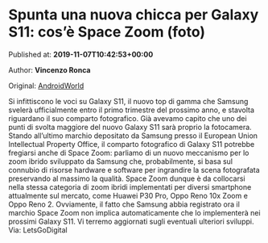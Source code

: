 
# Spunta una nuova chicca per Galaxy S11: cos’è Space Zoom (foto)

Published at: **2019-11-07T10:42:53+00:00**

Author: **Vincenzo Ronca**

Original: [AndroidWorld](https://www.androidworld.it/2019/11/07/spunta-nuova-chicca-galaxy-s11-cose-space-zoom-foto-679303/)

Si infittiscono le voci su Galaxy S11, il nuovo top di gamma che Samsung svelerà ufficialmente entro il primo trimestre del prossimo anno, e stavolta riguardano il suo comparto fotografico.
Già avevamo capito che uno dei punti di svolta maggiore del nuovo Galaxy S11 sarà proprio la fotocamera. Stando all’ultimo marchio depositato da Samsung presso il European Union Intellectual Property Office, il comparto fotografico di Galaxy S11 potrebbe fregiarsi anche di Space Zoom: parliamo di un nuovo meccanismo per lo zoom ibrido sviluppato da Samsung che, probabilmente, si basa sul connubio di risorse hardware e software per ingrandire la scena fotografata preservando al massimo la qualità.
Space Zoom dunque è da collocarsi nella stessa categoria di zoom ibridi implementati per diversi smartphone attualmente sul mercato, come Huawei P30 Pro, Oppo Reno 10x Zoom e Oppo Reno 2.
Ovviamente, il fatto che Samsung abbia registrato ora il marchio Space Zoom non implica automaticamente che lo implementerà nei prossimi Galaxy S11. Vi terremo aggiornati sugli eventuali ulteriori sviluppi.
Via: LetsGoDigital
